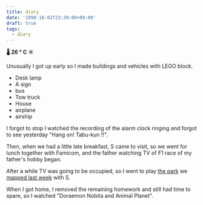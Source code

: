 ```yaml
---
title: diary
date: '1990-10-02T23:30:00+09:00'
draft: true
tags:
  - diary
---
```


**🌡 26 ° C ☀**

Unusually I got up early so I made buildings and vehicles with LEGO block.

*   Desk lamp
*   A sign
*   bus
*   Tow truck
*   House
*   airplane
*   airship

I forgot to stop I watched the recording of the alarm clock ringing and forgot to see yesterday "Hang on! Tabu-kun !!".

Then, when we had a little late breakfast, S came to visit, so we went for lunch together with Famicom, and the father watching TV of F1 race of my father's hobby began.

After a while TV was going to be occupied, so I went to play [the park](../09/24-diary.md) we [mapped last week](../09/24-diary.md) with S.

When I got home, I removed the remaining homework and still had time to spare, so I watched "Doraemon Nobita and Animal Planet".
